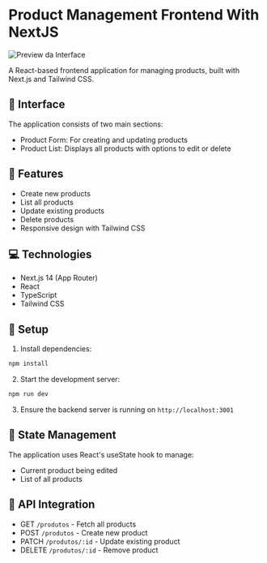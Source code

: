 # Product Management Frontend With NextJS

![Preview da Interface](https://i.imgur.com/Xdztme0.png)

A React-based frontend application for managing products, built with Next.js and Tailwind CSS.

## 🎨 Interface

The application consists of two main sections:

- Product Form: For creating and updating products
- Product List: Displays all products with options to edit or delete

## 🚀 Features

- Create new products
- List all products
- Update existing products
- Delete products
- Responsive design with Tailwind CSS

## 💻 Technologies

- Next.js 14 (App Router)
- React
- TypeScript
- Tailwind CSS

## 🔧 Setup

1. Install dependencies:

```bash
npm install
```

2. Start the development server:

```bash
npm run dev
```

3. Ensure the backend server is running on `http://localhost:3001`

## 🔄 State Management

The application uses React's useState hook to manage:

- Current product being edited
- List of all products

## 📡 API Integration

- GET `/produtos` - Fetch all products
- POST `/produtos` - Create new product
- PATCH `/produtos/:id` - Update existing product
- DELETE `/produtos/:id` - Remove product

